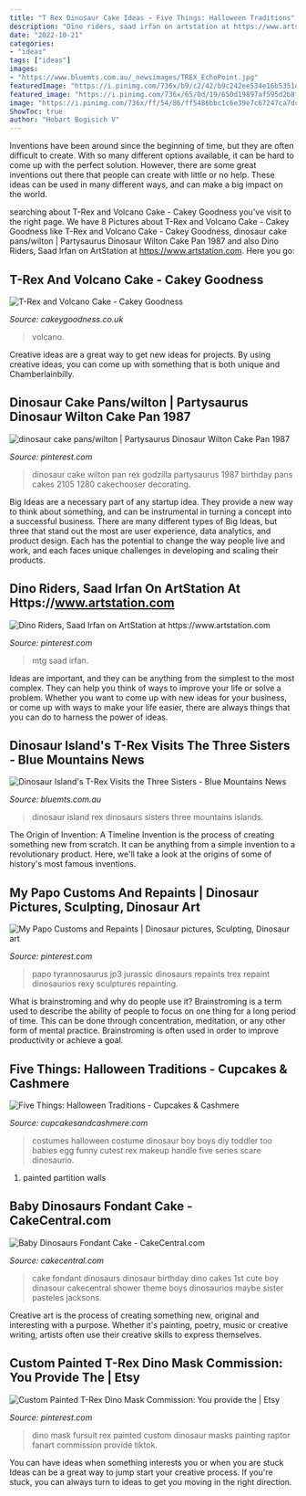 ```yaml
---
title: "T Rex Dinosaur Cake Ideas ~ Five Things: Halloween Traditions"
description: "Dino riders, saad irfan on artstation at https://www.artstation.com"
date: "2022-10-21"
categories:
- "ideas"
tags: ["ideas"]
images:
- "https://www.bluemts.com.au/_newsimages/TREX_EchoPoint.jpg"
featuredImage: "https://i.pinimg.com/736x/b9/c2/42/b9c242ee534e16b5351eecc0af7d7c30--dragon.jpg"
featured_image: "https://i.pinimg.com/736x/65/0d/19/650d19897af595d2b8ff1939ee99a15e.jpg"
image: "https://i.pinimg.com/736x/ff/54/86/ff5486bbc1c6e39e7c67247ca7dc4f15.jpg"
ShowToc: true
author: "Hobart Bogisich V"
---
```



Inventions have been around since the beginning of time, but they are often difficult to create. With so many different options available, it can be hard to come up with the perfect solution. However, there are some great inventions out there that people can create with little or no help. These ideas can be used in many different ways, and can make a big impact on the world.

	

		
searching about T-Rex and Volcano Cake - Cakey Goodness you've visit to the right page. We have 8 Pictures about T-Rex and Volcano Cake - Cakey Goodness like T-Rex and Volcano Cake - Cakey Goodness, dinosaur cake pans/wilton | Partysaurus Dinosaur Wilton Cake Pan 1987 and also Dino Riders, Saad Irfan on ArtStation at https://www.artstation.com. Here you go:
		
    
## T-Rex And Volcano Cake - Cakey Goodness

<img loading=lazy src="http://www.cakeygoodness.co.uk/wp-content/uploads/2020/08/huxley-t-rex-cake-12.jpg" onerror="this.onerror=null;this.src='https://tse2.mm.bing.net/th?id=OIP.c0IgsrUcI6CSDw6UovAICAHaKl&amp;pid=15.1';" alt="T-Rex and Volcano Cake - Cakey Goodness">

_Source: cakeygoodness.co.uk_

>volcano. 

	

Creative ideas are a great way to get new ideas for projects. By using creative ideas, you can come up with something that is both unique and Chamberlainbilly.

    
## Dinosaur Cake Pans/wilton | Partysaurus Dinosaur Wilton Cake Pan 1987

<img loading=lazy src="https://i.pinimg.com/736x/75/a0/89/75a089b9235b22f4d363eaeb0e31e706--dinosaur-cake-dinosaur-birthday.jpg" onerror="this.onerror=null;this.src='https://tse2.mm.bing.net/th?id=OIP.PAOau69mUdMoZXb3-pIRWQHaJ4&amp;pid=15.1';" alt="dinosaur cake pans/wilton | Partysaurus Dinosaur Wilton Cake Pan 1987">

_Source: pinterest.com_

>dinosaur cake wilton pan rex godzilla partysaurus 1987 birthday pans cakes 2105 1280 cakechooser decorating. 

	

Big Ideas are a necessary part of any startup idea. They provide a new way to think about something, and can be instrumental in turning a concept into a successful business. There are many different types of Big Ideas, but three that stand out the most are user experience, data analytics, and product design. Each has the potential to change the way people live and work, and each faces unique challenges in developing and scaling their products.

    
## Dino Riders, Saad Irfan On ArtStation At Https://www.artstation.com

<img loading=lazy src="https://i.pinimg.com/736x/ff/54/86/ff5486bbc1c6e39e7c67247ca7dc4f15.jpg" onerror="this.onerror=null;this.src='https://tse1.mm.bing.net/th?id=OIP.jQRCVhro_cnklK_xkDtO6AHaG1&amp;pid=15.1';" alt="Dino Riders, Saad Irfan on ArtStation at https://www.artstation.com">

_Source: pinterest.com_

>mtg saad irfan. 

	

Ideas are important, and they can be anything from the simplest to the most complex. They can help you think of ways to improve your life or solve a problem. Whether you want to come up with new ideas for your business, or come up with ways to make your life easier, there are always things that you can do to harness the power of ideas.

    
## Dinosaur Island&#039;s T-Rex Visits The Three Sisters - Blue Mountains News

<img loading=lazy src="https://www.bluemts.com.au/_newsimages/TREX_EchoPoint.jpg" onerror="this.onerror=null;this.src='https://tse2.mm.bing.net/th?id=OIP.RO6Nf2Yd86sS_7vaQWSurwHaFL&amp;pid=15.1';" alt="Dinosaur Island&#039;s T-Rex Visits the Three Sisters - Blue Mountains News">

_Source: bluemts.com.au_

>dinosaur island rex dinosaurs sisters three mountains islands. 

	

The Origin of Invention: A Timeline
Invention is the process of creating something new from scratch. It can be anything from a simple invention to a revolutionary product. Here, we'll take a look at the origins of some of history's most famous inventions.

    
## My Papo Customs And Repaints | Dinosaur Pictures, Sculpting, Dinosaur Art

<img loading=lazy src="https://i.pinimg.com/736x/b9/c2/42/b9c242ee534e16b5351eecc0af7d7c30--dragon.jpg" onerror="this.onerror=null;this.src='https://tse3.mm.bing.net/th?id=OIP.E8HusbWsiPw6byhDvbPfiQHaKV&amp;pid=15.1';" alt="My Papo Customs and Repaints | Dinosaur pictures, Sculpting, Dinosaur art">

_Source: pinterest.com_

>papo tyrannosaurus jp3 jurassic dinosaurs repaints trex repaint dinosaurios rexy sculptures repainting. 

	

What is brainstroming and why do people use it?
Brainstroming is a term used to describe the ability of people to focus on one thing for a long period of time. This can be done through concentration, meditation, or any other form of mental practice. Brainstroming is often used in order to improve productivity or achieve a goal.

    
## Five Things: Halloween Traditions - Cupcakes &amp; Cashmere

<img loading=lazy src="https://cupcakesandcashmere.com/.image/t_share/MTM0MDUxMTIzNTM0MzM3Mjk4/halloween1jpg.jpg" onerror="this.onerror=null;this.src='https://tse4.mm.bing.net/th?id=OIP.trrs4gxUygutJ-v1oNqzNwHaLG&amp;pid=15.1';" alt="Five Things: Halloween Traditions - Cupcakes &amp; Cashmere">

_Source: cupcakesandcashmere.com_

>costumes halloween costume dinosaur boy boys diy toddler too babies egg funny cutest rex makeup handle five series scare dinosaurio. 

	

1. painted partition walls

    
## Baby Dinosaurs Fondant Cake - CakeCentral.com

<img loading=lazy src="https://cdn001.cakecentral.com/gallery/2015/03/900_8904230QgU_baby-dinosaurs-fondant-cake.jpg" onerror="this.onerror=null;this.src='https://tse3.mm.bing.net/th?id=OIP.HuS6zkj2n52l-LQNfULnnQHaLH&amp;pid=15.1';" alt="Baby Dinosaurs Fondant Cake - CakeCentral.com">

_Source: cakecentral.com_

>cake fondant dinosaurs dinosaur birthday dino cakes 1st cute boy dinasour cakecentral shower theme boys dinosaurios maybe sister pasteles jacksons. 

	

Creative art is the process of creating something new, original and interesting with a purpose. Whether it's painting, poetry, music or creative writing, artists often use their creative skills to express themselves.

    
## Custom Painted T-Rex Dino Mask Commission: You Provide The | Etsy

<img loading=lazy src="https://i.pinimg.com/736x/65/0d/19/650d19897af595d2b8ff1939ee99a15e.jpg" onerror="this.onerror=null;this.src='https://tse2.mm.bing.net/th?id=OIP.k3p93-ubMfKNOvVwgvRhkQHaJ3&amp;pid=15.1';" alt="Custom Painted T-Rex Dino Mask Commission: You provide the | Etsy">

_Source: pinterest.com_

>dino mask fursuit rex painted custom dinosaur masks painting raptor fanart commission provide tiktok. 

	

You can have ideas when something interests you or when you are stuck
Ideas can be a great way to jump start your creative process. If you're stuck, you can always turn to ideas to get you moving in the right direction.

